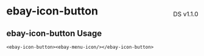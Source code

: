 <h1 style="display: flex; justify-content: space-between; align-items: center;">
    <span>
        ebay-icon-button
    </span>
    <span style="font-weight: normal; font-size: medium; margin-bottom: -15px;">
        DS v1.1.0
    </span>
</h1>

## ebay-icon-button Usage

```marko
<ebay-icon-button><ebay-menu-icon/></ebay-icon-button>
```
